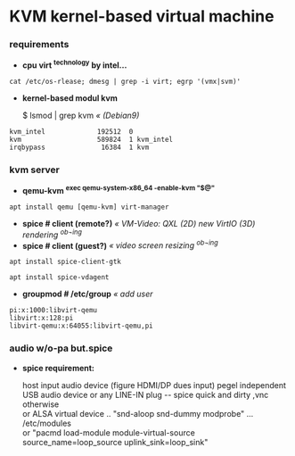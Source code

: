 # KVM kernel-based virtual machine
### requirements

+ **cpu virt <sup>technology</sup> by intel…**

```
cat /etc/os-rlease; dmesg | grep -i virt; egrp '(vmx|svm)'
```


+ **kernel-based modul kvm**

  $ lsmod | grep kvm _« (Debian9)_

```
kvm_intel             192512  0
kvm                   589824  1 kvm_intel
irqbypass              16384  1 kvm
```


### kvm server

+ **qemu-kvm <sup>exec qemu-system-x86_64 -enable-kvm "$@"</sup>**

```
apt install qemu [qemu-kvm] virt-manager
```


+ **spice # client (remote?)** _« VM-Video: QXL (2D) new VirtIO (3D) rendering <sup>ob¬ing</sup>_  
+ **spice # client (guest?)** _« video screen resizing <sup>ob¬ing</sup>_

```
apt install spice-client-gtk
```
```
apt install spice-vdagent
```


+ **groupmod   # /etc/group** _« add user_

```
pi:x:1000:libvirt-qemu
libvirt:x:128:pi
libvirt-qemu:x:64055:libvirt-qemu,pi
```


### audio w/o-pa but.spice

+ **spice requirement:**

  host input audio device (figure HDMI/DP dues input) pegel independent  
  USB audio device or any LINE-IN plug -- spice quick and dirty ,vnc otherwise  
  or ALSA virtual device .. "snd-aloop snd-dummy modprobe" ... /etc/modules  
  or "pacmd load-module module-virtual-source source_name=loop_source uplink_sink=loop_sink"